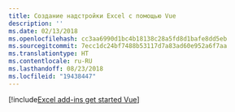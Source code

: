 ```yaml
---
title: Создание надстройки Excel с помощью Vue
description: ''
ms.date: 02/13/2018
ms.openlocfilehash: cc3aa6990d1bc4b18138c28a5fd8d1bafe8dd5eb
ms.sourcegitcommit: 7ecc1dc24bf7488b53117d7a83ad60e952a6f7aa
ms.translationtype: HT
ms.contentlocale: ru-RU
ms.lasthandoff: 08/23/2018
ms.locfileid: "19438447"
---
```

[!include[Excel add-ins get started Vue](../includes/file-get-started-excel-vue.md)]